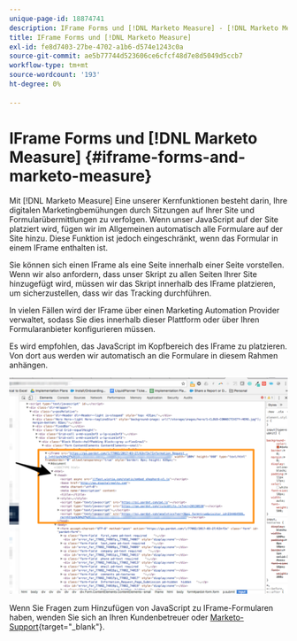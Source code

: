 ```yaml
---
unique-page-id: 18874741
description: IFrame Forms und [!DNL Marketo Measure] - [!DNL Marketo Measure] - Produktdokumentation
title: IFrame Forms und [!DNL Marketo Measure]
exl-id: fe8d7403-27be-4702-a1b6-d574e1243c0a
source-git-commit: ae5b77744d523606ce6cfcf48d7e8d5049d5ccb7
workflow-type: tm+mt
source-wordcount: '193'
ht-degree: 0%

---
```


# IFrame Forms und [!DNL Marketo Measure] {#iframe-forms-and-marketo-measure}

Mit [!DNL Marketo Measure] Eine unserer Kernfunktionen besteht darin, Ihre digitalen Marketingbemühungen durch Sitzungen auf Ihrer Site und Formularübermittlungen zu verfolgen. Wenn unser JavaScript auf der Site platziert wird, fügen wir im Allgemeinen automatisch alle Formulare auf der Site hinzu. Diese Funktion ist jedoch eingeschränkt, wenn das Formular in einem IFrame enthalten ist.

Sie können sich einen IFrame als eine Seite innerhalb einer Seite vorstellen. Wenn wir also anfordern, dass unser Skript zu allen Seiten Ihrer Site hinzugefügt wird, müssen wir das Skript innerhalb des IFrame platzieren, um sicherzustellen, dass wir das Tracking durchführen.

In vielen Fällen wird der IFrame über einen Marketing Automation Provider verwaltet, sodass Sie dies innerhalb dieser Plattform oder über Ihren Formularanbieter konfigurieren müssen.

Es wird empfohlen, das JavaScript im Kopfbereich des IFrame zu platzieren. Von dort aus werden wir automatisch an die Formulare in diesem Rahmen anhängen.

![](assets/1-1.png)

Wenn Sie Fragen zum Hinzufügen von JavaScript zu IFrame-Formularen haben, wenden Sie sich an Ihren Kundenbetreuer oder [Marketo-Support](https://nation.marketo.com/t5/support/ct-p/Support){target=&quot;_blank&quot;}.
